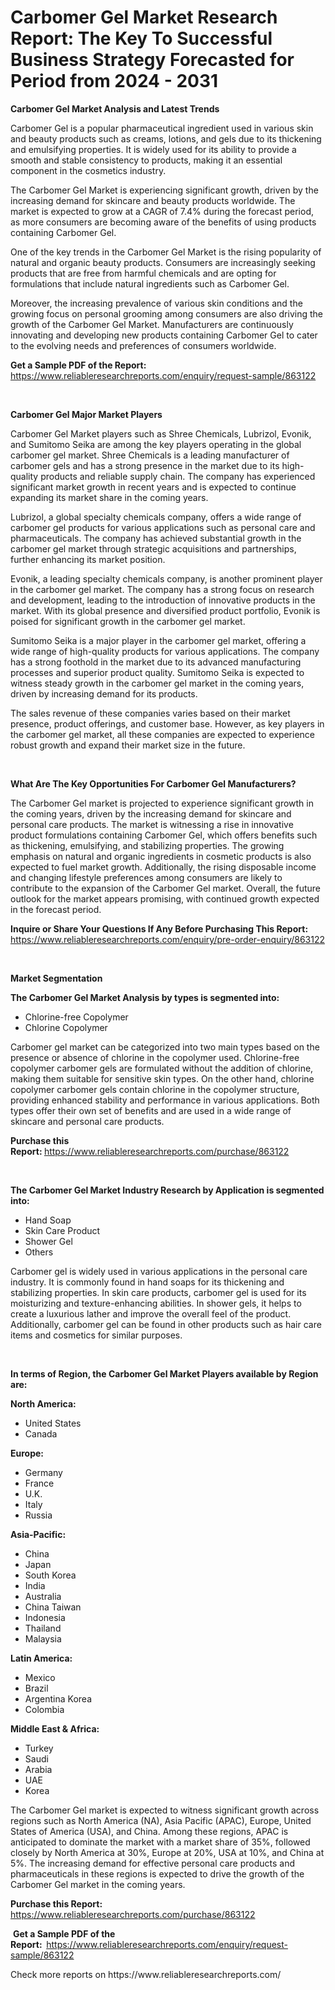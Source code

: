 <p><h1>Carbomer Gel Market Research Report: The Key To Successful Business Strategy Forecasted for Period from 2024 - 2031</h1></p><p><strong>Carbomer Gel Market Analysis and Latest Trends</strong></p>
<p><p>Carbomer Gel is a popular pharmaceutical ingredient used in various skin and beauty products such as creams, lotions, and gels due to its thickening and emulsifying properties. It is widely used for its ability to provide a smooth and stable consistency to products, making it an essential component in the cosmetics industry.</p><p>The Carbomer Gel Market is experiencing significant growth, driven by the increasing demand for skincare and beauty products worldwide. The market is expected to grow at a CAGR of 7.4% during the forecast period, as more consumers are becoming aware of the benefits of using products containing Carbomer Gel.</p><p>One of the key trends in the Carbomer Gel Market is the rising popularity of natural and organic beauty products. Consumers are increasingly seeking products that are free from harmful chemicals and are opting for formulations that include natural ingredients such as Carbomer Gel.</p><p>Moreover, the increasing prevalence of various skin conditions and the growing focus on personal grooming among consumers are also driving the growth of the Carbomer Gel Market. Manufacturers are continuously innovating and developing new products containing Carbomer Gel to cater to the evolving needs and preferences of consumers worldwide.</p></p>
<p><strong>Get a Sample PDF of the Report:&nbsp;</strong> <a href="https://www.reliableresearchreports.com/enquiry/request-sample/863122">https://www.reliableresearchreports.com/enquiry/request-sample/863122</a></p>
<p>&nbsp;</p>
<p><strong>Carbomer Gel Major Market Players</strong></p>
<p><p>Carbomer Gel Market players such as Shree Chemicals, Lubrizol, Evonik, and Sumitomo Seika are among the key players operating in the global carbomer gel market. Shree Chemicals is a leading manufacturer of carbomer gels and has a strong presence in the market due to its high-quality products and reliable supply chain. The company has experienced significant market growth in recent years and is expected to continue expanding its market share in the coming years.</p><p>Lubrizol, a global specialty chemicals company, offers a wide range of carbomer gel products for various applications such as personal care and pharmaceuticals. The company has achieved substantial growth in the carbomer gel market through strategic acquisitions and partnerships, further enhancing its market position.</p><p>Evonik, a leading specialty chemicals company, is another prominent player in the carbomer gel market. The company has a strong focus on research and development, leading to the introduction of innovative products in the market. With its global presence and diversified product portfolio, Evonik is poised for significant growth in the carbomer gel market.</p><p>Sumitomo Seika is a major player in the carbomer gel market, offering a wide range of high-quality products for various applications. The company has a strong foothold in the market due to its advanced manufacturing processes and superior product quality. Sumitomo Seika is expected to witness steady growth in the carbomer gel market in the coming years, driven by increasing demand for its products.</p><p>The sales revenue of these companies varies based on their market presence, product offerings, and customer base. However, as key players in the carbomer gel market, all these companies are expected to experience robust growth and expand their market size in the future.</p></p>
<p>&nbsp;</p>
<p><strong>What Are The Key Opportunities For Carbomer Gel Manufacturers?</strong></p>
<p><p>The Carbomer Gel market is projected to experience significant growth in the coming years, driven by the increasing demand for skincare and personal care products. The market is witnessing a rise in innovative product formulations containing Carbomer Gel, which offers benefits such as thickening, emulsifying, and stabilizing properties. The growing emphasis on natural and organic ingredients in cosmetic products is also expected to fuel market growth. Additionally, the rising disposable income and changing lifestyle preferences among consumers are likely to contribute to the expansion of the Carbomer Gel market. Overall, the future outlook for the market appears promising, with continued growth expected in the forecast period.</p></p>
<p><strong>Inquire or Share Your Questions If Any Before Purchasing This Report:</strong> <a href="https://www.reliableresearchreports.com/enquiry/pre-order-enquiry/863122">https://www.reliableresearchreports.com/enquiry/pre-order-enquiry/863122</a></p>
<p>&nbsp;</p>
<p><strong>Market Segmentation</strong></p>
<p><strong>The Carbomer Gel Market Analysis by types is segmented into:</strong></p>
<p><ul><li>Chlorine-free Copolymer</li><li>Chlorine Copolymer</li></ul></p>
<p><p>Carbomer gel market can be categorized into two main types based on the presence or absence of chlorine in the copolymer used. Chlorine-free copolymer carbomer gels are formulated without the addition of chlorine, making them suitable for sensitive skin types. On the other hand, chlorine copolymer carbomer gels contain chlorine in the copolymer structure, providing enhanced stability and performance in various applications. Both types offer their own set of benefits and are used in a wide range of skincare and personal care products.</p></p>
<p><strong>Purchase this Report:&nbsp;</strong><a href="https://www.reliableresearchreports.com/purchase/863122">https://www.reliableresearchreports.com/purchase/863122</a></p>
<p>&nbsp;</p>
<p><strong>The Carbomer Gel Market Industry Research by Application is segmented into:</strong></p>
<p><ul><li>Hand Soap</li><li>Skin Care Product</li><li>Shower Gel</li><li>Others</li></ul></p>
<p><p>Carbomer gel is widely used in various applications in the personal care industry. It is commonly found in hand soaps for its thickening and stabilizing properties. In skin care products, carbomer gel is used for its moisturizing and texture-enhancing abilities. In shower gels, it helps to create a luxurious lather and improve the overall feel of the product. Additionally, carbomer gel can be found in other products such as hair care items and cosmetics for similar purposes.</p></p>
<p>&nbsp;</p>
<p><strong>In terms of Region, the Carbomer Gel Market Players available by Region are:</strong></p>
<p>
    <p> <strong> North America: </strong>
        <ul>
            <li>United States</li>
            <li>Canada</li>
        </ul>
        </p> 
    <p> <strong> Europe: </strong>
        <ul>
            <li>Germany</li>
            <li>France</li>
            <li>U.K.</li>
            <li>Italy</li>
            <li>Russia</li>
        </ul>
        </p> 
    <p> <strong> Asia-Pacific: </strong>
        <ul>
            <li>China</li>
            <li>Japan</li>
            <li>South Korea</li>
            <li>India</li>
            <li>Australia</li>
            <li>China Taiwan</li>
            <li>Indonesia</li>
            <li>Thailand</li>
            <li>Malaysia</li>
        </ul>
        </p> 
    <p> <strong> Latin America: </strong>
        <ul>
            <li>Mexico</li>
            <li>Brazil</li>
            <li>Argentina Korea</li>
            <li>Colombia</li>
        </ul>
        </p> 
    <p> <strong> Middle East & Africa: </strong>
        <ul>
            <li>Turkey</li>
            <li>Saudi</li>
            <li>Arabia</li>
            <li>UAE</li>
            <li>Korea</li>
        </ul>
    </p>
    </p>
<p><p>The Carbomer Gel market is expected to witness significant growth across regions such as North America (NA), Asia Pacific (APAC), Europe, United States of America (USA), and China. Among these regions, APAC is anticipated to dominate the market with a market share of 35%, followed closely by North America at 30%, Europe at 20%, USA at 10%, and China at 5%. The increasing demand for effective personal care products and pharmaceuticals in these regions is expected to drive the growth of the Carbomer Gel market in the coming years.</p></p>
<p><strong>Purchase this Report: </strong><a href="https://www.reliableresearchreports.com/purchase/863122">https://www.reliableresearchreports.com/purchase/863122</a></p>
<p>&nbsp;<strong>Get a Sample PDF of the Report:&nbsp;&nbsp;</strong><a href="https://www.reliableresearchreports.com/enquiry/request-sample/863122">https://www.reliableresearchreports.com/enquiry/request-sample/863122</a></p>
<p><strong></strong></p>
<p>Check more reports on https://www.reliableresearchreports.com/</p>